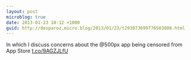 ```yaml
---
layout: post
microblog: true
date: 2013-01-23 10:12 +1000
guid: http://desparoz.micro.blog/2013/01/23/t293873699776503808.html
---
```

In which I discuss concerns about the @500px app being censored from App Store [t.co/9AGZJLfU](http://t.co/9AGZJLfU)
